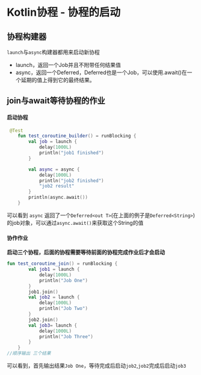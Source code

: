 



# Kotlin协程 - 协程的启动

## 协程构建器

`launch`与`async`构建器都用来启动新协程

* launch，返回一个Job并且不附带任何结果值
* async，返回一个Deferred，Deferred也是一个Job，可以使用.await()在一个延期的值上得到它的最终结果。



## join与await等待协程的作业

#### 启动协程

```kotlin
 @Test
    fun test_coroutine_builder() = runBlocking {
        val job = launch {
            delay(1000L)
            println("job1 finished")
        }

        val async = async {
            delay(1000L)
            println("job2 finished")
            "job2 result"
        }
        println(async.await())
    }
```

可以看到 `async` 返回了一个`Deferred<out T>`(在上面的例子是`Deferred<String>`)的job对象，可以通过`async.await()`来获取这个String的值

#### 协作作业

**启动三个协程，后面的协程需要等待前面的协程完成作业后才会启动**

```kotlin
fun test_coroutine_join() = runBlocking {
        val job1 = launch {
            delay(1000L)
            println("Job One")
        }
        job1.join()
        val job2 = launch {
            delay(1000L)
            println("Job Two")
        }
        job2.join()
        val job3= launch {
            delay(1000L)
            println("Job Three")
        }
    }
//顺序输出 三个结果
```

可以看到，首先输出结果`Job One`，等待完成后启动`job2`,`job2`完成后启动`job3`

